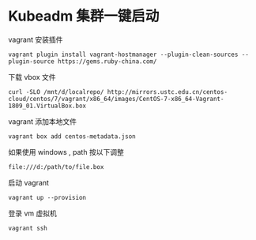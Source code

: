 # Kubeadm 集群一键启动

vagrant 安装插件

```
vagrant plugin install vagrant-hostmanager --plugin-clean-sources --plugin-source https://gems.ruby-china.com/
```

下载 vbox 文件

```
curl -SLO /mnt/d/localrepo/ http://mirrors.ustc.edu.cn/centos-cloud/centos/7/vagrant/x86_64/images/CentOS-7-x86_64-Vagrant-1809_01.VirtualBox.box
```

vagrant 添加本地文件

```
vagrant box add centos-metadata.json
```

如果使用 windows , path 按以下调整

```
file:///d:/path/to/file.box
```

启动 vagrant

```
vagrant up --provision
```

登录 vm 虚拟机

```
vagrant ssh
```
